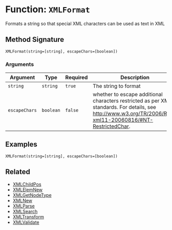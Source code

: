 [comment]: # (Note: This documentation is generated dynamically in the build process.  To modify the contents, change the javadoc on the _invoke method of the BIF class)

# Function: `XMLFormat`

Formats a string so that special XML characters can be used as text in XML

## Method Signature
```
XMLFormat(string=[string], escapeChars=[boolean])
```
### Arguments

| Argument | Type | Required | Description | Default |
|----------|------|----------|-------------|---------|
| `string` | `string` | `true` | The string to format |  |
| `escapeChars` | `boolean` | `false` | whether to escape additional characters restricted as per XML standards. For details, see<br>                       http://www.w3.org/TR/2006/REC-xml11-20060816/#NT-RestrictedChar. | `false` |

## Examples

```
XMLFormat(string=[string], escapeChars=[boolean])
```

## Related
  * [XMLChildPos](XMLChildPos.md)
  * [XMLElemNew](XMLElemNew.md)
  * [XMLGetNodeType](XMLGetNodeType.md)
  * [XMLNew](XMLNew.md)
  * [XMLParse](XMLParse.md)
  * [XMLSearch](XMLSearch.md)
  * [XMLTransform](XMLTransform.md)
  * [XMLValidate](XMLValidate.md)
